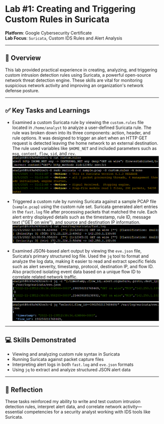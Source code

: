 # Lab #1: Creating and Triggering Custom Rules in Suricata

**Platform**: Google Cybersecurity Certificate  
**Lab Focus**: `Suricata`, Custom IDS Rules and Alert Analysis

---

## 🧠 Overview

This lab provided practical experience in creating, analyzing, and triggering custom intrusion detection rules using Suricata, a powerful open-source network threat detection engine. These skills are vital for monitoring suspicious network activity and improving an organization's network defense posture.

---

## ✅ Key Tasks and Learnings

- Examined a custom Suricata rule by viewing the `custom.rules` file located in `/home/analyst` to analyze a user-defined Suricata rule. The rule was broken down into its three components: action, header, and rule options. It was designed to trigger an alert when an HTTP GET request is detected leaving the home network to an external destination. The rule used variables like `$HOME_NET` and included parameters such as `msg`, `content`, `flow`, `sid`, and `rev`.
  ![Custom Rule](../../images/suricata_lab1_custom_rule.png)
  ![Custom Rule](../../images/suricata_lab1_custom_rule1.png)

- Triggered a custom rule by running Suricata against a sample PCAP file (`sample.pcap`) using the custom rule set. Suricata generated alert entries in the `fast.log` file after processing packets that matched the rule. Each alert entry displayed details such as the timestamp, rule ID, message text ("GET on wire"), and source and destination IP information.
  ![Triggered Alert](../../images/suricata_lab1_fastlog_trigger.png)

- Examined JSON-based alert output by viewing the `eve.json` file, Suricata’s primary structured log file. Used the `jq` tool to format and analyze the log data, making it easier to read and extract specific fields such as alert severity, timestamp, protocol, destination IP, and flow ID. Also practiced isolating event data based on a unique flow ID to correlate related network traffic.
  ![Eve JSON Output](../../images/suricata_lab1_eve_json_jg1.png)
  ![Eve JSON Output](../../images/suricata_lab1_eve_json_jg2.png)

---

## 💻 Skills Demonstrated

* Viewing and analyzing custom rule syntax in Suricata
* Running Suricata against packet capture files
* Interpreting alert logs in both `fast.log` and `eve.json` formats
* Using `jq` to extract and analyze structured JSON alert data

---

## 🔁 Reflection

These tasks reinforced my ability to write and test custom intrusion detection rules, interpret alert data, and correlate network activity—essential competencies for a security analyst working with IDS tools like Suricata.
